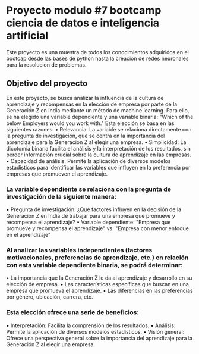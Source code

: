 # Proyecto modulo #7 bootcamp ciencia de datos e inteligencia artificial

Este proyecto es una muestra de todos los conocimientos adquiridos en el bootcap desde las bases de python hasta la creacion de redes neuronales para la resolucion de problemas.

## Objetivo del proyecto 

En este proyecto, se busca analizar la influencia de la cultura de aprendizaje y recompensas en la elección de empresa por parte de la Generación Z en India mediante un método de machine learning. Para ello, se ha elegido una variable dependiente y una variable binaria: "Which of the below Employers would you work with."
Esta elección se basa en las siguientes razones:
•	Relevancia: La variable se relaciona directamente con la pregunta de investigación, que se centra en la importancia del aprendizaje para la Generación Z al elegir una empresa.
•	Simplicidad: La dicotomía binaria facilita el análisis y la interpretación de los resultados, sin perder información crucial sobre la cultura de aprendizaje en las empresas.
•	Capacidad de análisis: Permite la aplicación de diversos modelos estadísticos para identificar las variables que influyen en la preferencia por empresas que promueven el aprendizaje.

### La variable dependiente se relaciona con la pregunta de investigación de la siguiente manera:

•	Pregunta de investigación: ¿Qué factores influyen en la decisión de la Generación Z en India de trabajar para una empresa que promueve y recompensa el aprendizaje?
•	Variable dependiente: "Empresa que promueve y recompensa el aprendizaje" vs. "Empresa con menor enfoque en el aprendizaje"

### Al analizar las variables independientes (factores motivacionales, preferencias de aprendizaje, etc.) en relación con esta variable dependiente binaria, se podrá determinar:

•	La importancia que la Generación Z le da al aprendizaje y desarrollo en su elección de empresa.
•	Las características específicas que buscan en una empresa que promueva el aprendizaje.
•	Las diferencias en las preferencias por género, ubicación, carrera, etc.

### Esta elección ofrece una serie de beneficios:

•	Interpretación: Facilita la comprensión de los resultados.
•	Análisis: Permite la aplicación de diversos modelos estadísticos.
•	Visión general: Ofrece una perspectiva general sobre la importancia del aprendizaje para la Generación Z al elegir una empresa.
